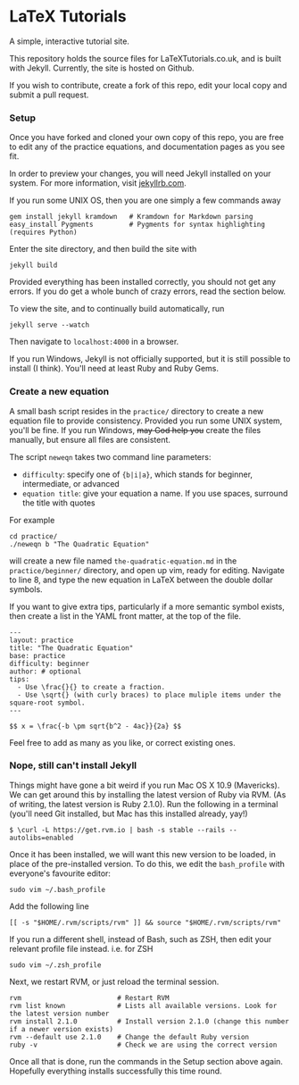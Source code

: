 LaTeX Tutorials
=============

A simple, interactive tutorial site.

This repository holds the source files for LaTeXTutorials.co.uk, and is built with Jekyll. Currently, the site is hosted on Github. 

If you wish to contribute, create a fork of this repo, edit your local copy and submit a pull request. 

### Setup

Once you have forked and cloned your own copy of this repo, you are free to edit any of the practice equations, and documentation pages as you see fit.

In order to preview your changes, you will need Jekyll installed on your system. For more information, visit [jekyllrb.com](http://jekyllrb.com/).

If you run some UNIX OS, then you are one simply a few commands away

	gem install jekyll kramdown   # Kramdown for Markdown parsing
	easy_install Pygments         # Pygments for syntax highlighting (requires Python)

Enter the site directory, and then build the site with

	jekyll build 

Provided everything has been installed correctly, you should not get any errors. If you do get a whole bunch of crazy errors, read the section below.

To view the site, and to continually build automatically, run

	jekyll serve --watch

Then navigate to `localhost:4000` in a browser.

If you run Windows, Jekyll is not officially supported, but it is still possible to install (I think). You'll need at least Ruby and Ruby Gems.

### Create a new equation

A small bash script resides in the `practice/` directory to create a new equation file to provide consistency. Provided you run some UNIX system, you'll be fine. If you run Windows, ~~may God help you~~ create the files manually, but ensure all files are consistent.
	
The script `neweqn` takes two command line parameters:

- `difficulty`: specify one of `{b|i|a}`, which stands for beginner, intermediate, or advanced
- `equation title`: give your equation a name. If you use spaces, surround the title with quotes

For example

	cd practice/
	./neweqn b "The Quadratic Equation"
	
will create a new file named `the-quadratic-equation.md` in the `practice/beginner/` directory, and open up vim, ready for editing. Navigate to line 8, and type the new equation in LaTeX between the double dollar symbols.

If you want to give extra tips, particularly if a more semantic symbol exists, then create a list in the YAML front matter, at the top of the file.

	---
	layout: practice
	title: "The Quadratic Equation"
	base: practice
	difficulty: beginner
	author: # optional
	tips:
	  - Use \frac{}{} to create a fraction.
	  - Use \sqrt{} (with curly braces) to place muliple items under the square-root symbol.
	---
	
	$$ x = \frac{-b \pm sqrt{b^2 - 4ac}}{2a} $$
	
Feel free to add as many as you like, or correct existing ones.

### Nope, still can't install Jekyll

Things might have gone a bit weird if you run Mac OS X 10.9 (Mavericks). We can get around this by installing the latest version of Ruby via RVM. (As of writing, the latest version is Ruby 2.1.0). Run the following in a terminal (you'll need Git installed, but Mac has this installed already, yay!)

	$ \curl -L https://get.rvm.io | bash -s stable --rails --autolibs=enabled

Once it has been installed, we will want this new version to be loaded, in place of the pre-installed version. To do this, we edit the `bash_profile` with everyone's favourite editor:

	sudo vim ~/.bash_profile

Add the following line

	[[ -s "$HOME/.rvm/scripts/rvm" ]] && source "$HOME/.rvm/scripts/rvm"

If you run a different shell, instead of Bash, such as ZSH, then edit your relevant profile file instead. i.e. for ZSH

	sudo vim ~/.zsh_profile

Next, we restart RVM, or just reload the terminal session.

	rvm                        # Restart RVM
	rvm list known             # Lists all available versions. Look for the latest version number
	rvm install 2.1.0          # Install version 2.1.0 (change this number if a newer version exists)
	rvm --default use 2.1.0    # Change the default Ruby version
	ruby -v                    # Check we are using the correct version

Once all that is done, run the commands in the Setup section above again. Hopefully everything installs successfully this time round.

